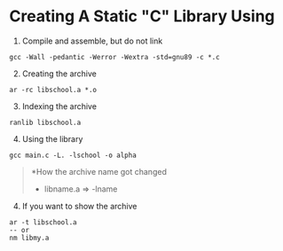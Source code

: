 # Creating A Static "C" Library Using

1. Compile and assemble, but do not link
```
gcc -Wall -pedantic -Werror -Wextra -std=gnu89 -c *.c

```
2. Creating the archive
```
ar -rc libschool.a *.o
```

3. Indexing the archive 

```
ranlib libschool.a
```
4. Using the library
```
gcc main.c -L. -lschool -o alpha
```
> *How the archive name got changed
> - libname.a => -lname

4. If you want to show the archive

```
ar -t libschool.a
-- or
nm libmy.a 
```


